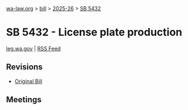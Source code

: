 [wa-law.org](/) > [bill](/bill/) > [2025-26](/bill/2025-26/) > [SB 5432](/bill/2025-26/sb/5432/)

# SB 5432 - License plate production
[leg.wa.gov](https://app.leg.wa.gov/billsummary?BillNumber=5432&Year=2025&Initiative=false) | [RSS Feed](./rss.xml)

## Revisions
* [Original Bill](1/)

## Meetings
